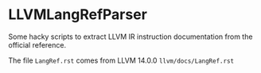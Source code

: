 # LLVMLangRefParser

Some hacky scripts to extract LLVM IR instruction documentation from the official reference.

The file `LangRef.rst` comes from LLVM 14.0.0 `llvm/docs/LangRef.rst`